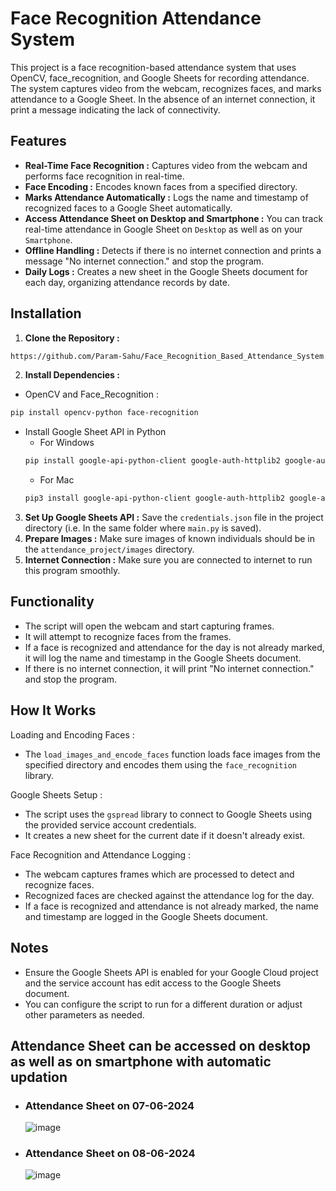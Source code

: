 # Face Recognition Attendance System
This project is a face recognition-based attendance system that uses OpenCV, face_recognition, and Google Sheets for recording attendance. 
The system captures video from the webcam, recognizes faces, and marks attendance to a Google Sheet. 
In the absence of an internet connection, it print a message indicating the lack of connectivity.

## Features 
- **Real-Time Face Recognition :** Captures video from the webcam and performs face recognition in real-time.
- **Face Encoding :** Encodes known faces from a specified directory.
- **Marks Attendance Automatically :** Logs the name and timestamp of recognized faces to a Google Sheet automatically.
- **Access Attendance Sheet on Desktop and Smartphone :** You can track real-time attendance in Google Sheet on `Desktop` as well as on your `Smartphone`.
- **Offline Handling :** Detects if there is no internet connection and prints a message "No internet connection." and stop the program.
- **Daily Logs :** Creates a new sheet in the Google Sheets document for each day, organizing attendance records by date.

## Installation
1. **Clone the Repository :**
```bash
https://github.com/Param-Sahu/Face_Recognition_Based_Attendance_System.git   
```
2. **Install Dependencies :**
- OpenCV and Face_Recognition : 
```bash
pip install opencv-python face-recognition 
```
- Install Google Sheet API in Python
  - For Windows
  ```bash
  pip install google-api-python-client google-auth-httplib2 google-auth-oauthlib gspread
  ```
  - For Mac
  ```bash
  pip3 install google-api-python-client google-auth-httplib2 google-auth-oauthlib gspread
  ```
3. **Set Up Google Sheets API :** Save the `credentials.json` file in the project directory (i.e. In the same folder where `main.py` is saved).
4. **Prepare Images :** Make sure images of known individuals should be in the `attendance_project/images` directory.
5. **Internet Connection :** Make sure you are connected to internet to run this program smoothly.

## Functionality 

- The script will open the webcam and start capturing frames.
- It will attempt to recognize faces from the frames.
- If a face is recognized and attendance for the day is not already marked, it will log the name and timestamp in the Google Sheets document.
- If there is no internet connection, it will print "No internet connection." and stop the program.

## How It Works
Loading and Encoding Faces :
- The `load_images_and_encode_faces` function loads face images from the specified directory and encodes them using the `face_recognition` library.

Google Sheets Setup :
- The script uses the `gspread` library to connect to Google Sheets using the provided service account credentials.
- It creates a new sheet for the current date if it doesn't already exist.

Face Recognition and Attendance Logging :
- The webcam captures frames which are processed to detect and recognize faces.
- Recognized faces are checked against the attendance log for the day.
- If a face is recognized and attendance is not already marked, the name and timestamp are logged in the Google Sheets document.

## Notes
- Ensure the Google Sheets API is enabled for your Google Cloud project and the service account has edit access to the Google Sheets document.
- You can configure the script to run for a different duration or adjust other parameters as needed.


## Attendance Sheet can be accessed on desktop as well as on smartphone with automatic updation
- ### Attendance Sheet on 07-06-2024 
  ![image](https://github.com/user-attachments/assets/180d2f06-c084-497c-9636-b89a4e1ece30)

- ### Attendance Sheet on 08-06-2024
  ![image](https://github.com/user-attachments/assets/84875177-e77d-4ac9-a02b-ed2605dbe634)


